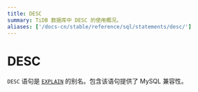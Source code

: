 ```yaml
---
title: DESC
summary: TiDB 数据库中 DESC 的使用概况。
aliases: ['/docs-cn/stable/reference/sql/statements/desc/']
---
```


# DESC

`DESC` 语句是 [`EXPLAIN`](/sql-statements/sql-statement-explain.md) 的别名。包含该语句提供了 MySQL 兼容性。
